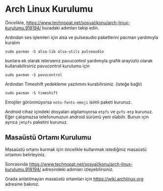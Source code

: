 # Arch Linux Kurulumu

Öncelikle, https://www.technopat.net/sosyal/konu/arch-linux-kurulumu.918194/ buradaki adımları takip edin.

Ardından ses işlemleri için alsa ve pulseaudio paketlerini pacman yardımıyla kuralım

`sudo pacman -S alsa-lib alsa-utils pulseaudio`

bunlara ek olarak isterseniz pavucontrol yardımıyla grafik arayüzlü olarak kullanabilirsiniz pavucontrol kurulumu için

`sudo pacman -S pavucontrol`

Ardından Timeshift yedekleme yazılımını kurabilirsiniz. (isteğe bağlı)

`sudo pacman -S timeshift`

Emojiler görünmüyorsa `noto-fonts-emoji` isimli paketi kurunuz.

Android cihaz içindeki dosyaları algılamıyorsa `mtpfs` ve `gvfs-mtp` kurunuz. 
Eğer çalışmazsa telefonunuzun android sürümü yeni olabilir. Bunun için ayrıca `jmtpfs` paketini kurunuz.

## Masaüstü Ortamı Kurulumu

Masaüstü ortamı kurmak için öncelikle kullanmak istediğiniz masaüstü  ortamını belirleyiniz.

Sonrasında https://www.technopat.net/sosyal/konu/arch-linux-kurulumu.918194/ adresindeki adımları izleyebilirsiniz.

Orada anlatılmayan masaüstü ortamları için https://wiki.archlinux.org adresine bakınız.
